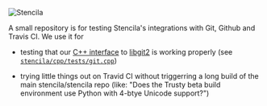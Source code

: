![Stencila](http://static.stenci.la/img/logo-name-400x88.png)

A small repository is for testing Stencila's integrations with Git, Github and Travis CI. We use it for 

- testing that our [C++ interface](https://github.com/stencila/stencila/blob/master/cpp/stencila/git.hpp) to [libgit2](https://libgit2.github.com/) is working properly (see [`stencila/cpp/tests/git.cpp`](https://github.com/stencila/stencila/blob/master/cpp/tests/git.cpp))

- trying little things out on Travid CI without triggerring a long build of the main stencila/stencila repo (like: "Does the Trusty beta build environment use Python with 4-btye Unicode support?")
